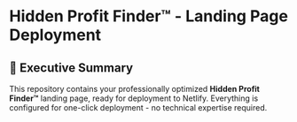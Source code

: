 # Hidden Profit Finder™ - Landing Page Deployment

## 🚀 Executive Summary

This repository contains your professionally optimized **Hidden Profit Finder™** landing page, ready for deployment to Netlify. Everything is configured for one-click deployment - no technical expertise required.
